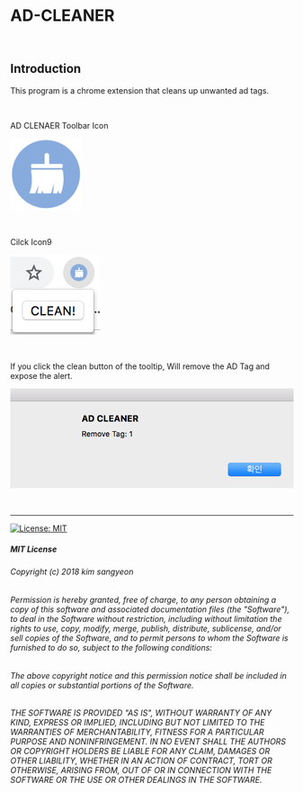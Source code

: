 # AD-CLEANER

<br>

## Introduction

This program is a chrome extension that cleans up unwanted ad tags.

<br>

AD CLENAER Toolbar Icon

![toolbar icon](image/cleaner.png)

<br>

Cilck Icon9

![toolbar icon click](image/toolbarIcon.png)

<br>

If you click the clean button of the tooltip, Will remove the AD Tag and expose the alert.

![toolbar icon click](image/alert.png)

<br>

---

[![License: MIT](https://img.shields.io/badge/License-MIT-yellow.svg)](https://opensource.org/licenses/MIT)

##### MIT License

###### Copyright (c) 2018 kim sangyeon

###### Permission is hereby granted, free of charge, to any person obtaining a copy of this software and associated documentation files (the "Software"), to deal in the Software without restriction, including without limitation the rights to use, copy, modify, merge, publish, distribute, sublicense, and/or sell copies of the Software, and to permit persons to whom the Software is furnished to do so, subject to the following conditions:

###### The above copyright notice and this permission notice shall be included in all copies or substantial portions of the Software.

###### THE SOFTWARE IS PROVIDED "AS IS", WITHOUT WARRANTY OF ANY KIND, EXPRESS OR IMPLIED, INCLUDING BUT NOT LIMITED TO THE WARRANTIES OF MERCHANTABILITY, FITNESS FOR A PARTICULAR PURPOSE AND NONINFRINGEMENT. IN NO EVENT SHALL THE AUTHORS OR COPYRIGHT HOLDERS BE LIABLE FOR ANY CLAIM, DAMAGES OR OTHER LIABILITY, WHETHER IN AN ACTION OF CONTRACT, TORT OR OTHERWISE, ARISING FROM, OUT OF OR IN CONNECTION WITH THE SOFTWARE OR THE USE OR OTHER DEALINGS IN THE SOFTWARE.
